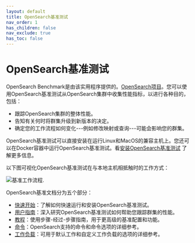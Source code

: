 ```yaml
---
layout: default
title: OpenSearch基准测试
nav_order: 1
has_children: false
nav_exclude: true
has_toc: false
---
```


# OpenSearch基准测试

OpenSearch Benchmark是由该实用程序提供的。[OpenSearch项目](https://github.com/opensearch-project)。您可以使用OpenSearch基准测试从OpenSearch集群中收集性能指标，以进行各种目的，包括：

- 跟踪OpenSearch集群的整体性能。
- 告知有关何时将群集升级到新版本的决定。
- 确定您的工作流程如何变化---例如修改映射或查询---可能会影响您的群集。

OpenSearch基准测试可以直接安装在运行Linux和MacOS的兼容主机上。您还可以在Docker容器中运行OpenSearch基准测试。看[安装OpenSearch基准测试]({{site.url}}{{site.baseurl}}/benchmark/installing-benchmark/) 了解更多信息。

以下图可视化OpenSearch基准测试在与本地主机相抵触时的工作方式：

![基准工作流程]({{site.url}}{{site.baseurl}}/images/benchmark/OSB-workflow.png).

OpenSearch基准文档分为五个部分：

- [快速开始]({{site.url}}{{site.baseurl}}/benchmark/quickstart/)：了解如何快速运行和安装OpenSearch基准测试。
- [用户指南]({{site.url}}{{site.baseurl}}/benchmark/user-guide/index/)：深入研究OpenSearch基准测试如何帮助您跟踪群集的性能。
- [教程]({{site.url}}{{site.baseurl}}/benchmark/tutorials/index/)：使用步骤-经过-步骤指南，用于更高级的基准配置和功能。
- [命令]({{site.url}}{{site.baseurl}}/benchmark/commands/index/)：OpenSearch支持的命令和命令选项的详细参考。
- [工作负载]({{site.url}}{{site.baseurl}}/benchmark/workloads/index/)：可用于默认工作和自定义工作负载的选项的详细参考。





